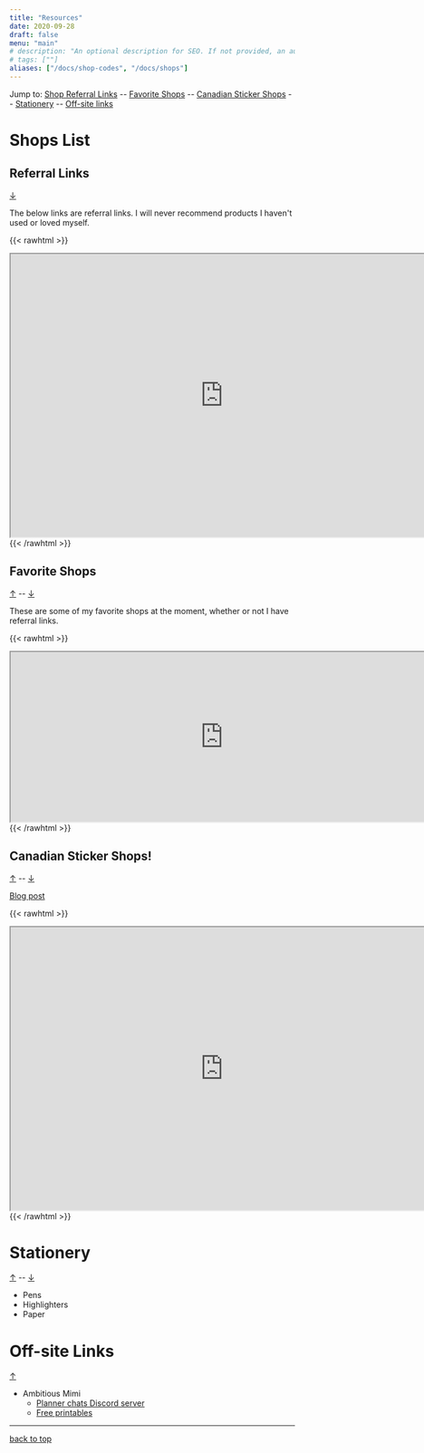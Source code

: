 ```yaml
---
title: "Resources"
date: 2020-09-28
draft: false
menu: "main"
# description: "An optional description for SEO. If not provided, an automatically created summary will be used."
# tags: [""]
aliases: ["/docs/shop-codes", "/docs/shops"]
---
```


Jump to:
[Shop Referral Links](#referral-links) --
[Favorite Shops](#favorite-shops) --
[Canadian Sticker Shops](#canadian-sticker-shops) --
[Stationery](#stationery) --
[Off-site links](#off-site-links)

# Shops List

## Referral Links

[↓](#favorite-shops)

The below links are referral links. I will never recommend products I haven't used or loved myself.

{{< rawhtml >}}
<iframe src="https://docs.google.com/spreadsheets/d/e/2PACX-1vT2brhmCEwBji7JJ_vNvLjslaWWoOxhAbcLwHG3pZ_QiWVzjrA6R02sdZbm9utsuj-F4Zcw3hMxOj2m/pubhtml?gid=0&amp;single=true&amp;widget=true&amp;headers=false" width=750 height=500></iframe>
{{< /rawhtml >}}

## Favorite Shops

[↑](#referral-links) -- [↓](#canadian-sticker-shops)

These are some of my favorite shops at the moment, whether or not I have referral links.

{{< rawhtml >}}
<iframe src="https://docs.google.com/spreadsheets/d/e/2PACX-1vT2brhmCEwBji7JJ_vNvLjslaWWoOxhAbcLwHG3pZ_QiWVzjrA6R02sdZbm9utsuj-F4Zcw3hMxOj2m/pubhtml?gid=1866650973&amp;single=true&amp;widget=true&amp;headers=false" width=750 height=300></iframe>
{{< /rawhtml >}}

## Canadian Sticker Shops!

[↑](#favorite-shops) -- [↓](#stationery)

[Blog post](/2020/08/09-canadian-planner-sticker-shops-list)

{{< rawhtml >}}
<iframe src="https://docs.google.com/spreadsheets/d/e/2PACX-1vT2brhmCEwBji7JJ_vNvLjslaWWoOxhAbcLwHG3pZ_QiWVzjrA6R02sdZbm9utsuj-F4Zcw3hMxOj2m/pubhtml?gid=1471351256&amp;single=true&amp;widget=true&amp;headers=false" width=750 height=500></iframe>
{{< /rawhtml >}}

# Stationery

[↑](#canadian-sticker-shops) -- [↓](#off-site-links)

- Pens
- Highlighters
- Paper

# Off-site Links

[↑](#stationery)

- Ambitious Mimi
  - [Planner chats Discord server](https://discord.gg/u7RT8b8)
  - [Free printables](https://www.ambitiousmimi.com/pages/free-downloads)

---

[back to top](.)
